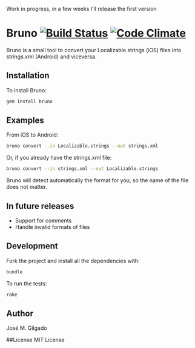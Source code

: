 Work in progress, in a few weeks I'll release the first version

# Bruno [![Build Status](https://travis-ci.org/josem/bruno.png?branch=master)](https://travis-ci.org/josem/bruno) [![Code Climate](https://codeclimate.com/github/josem/bruno.png)](https://codeclimate.com/github/josem/bruno)
Bruno is a small tool to convert your Localizable.strings (iOS) files into strings.xml (Android) and viceversa.

## Installation
To install Bruno:
```bash
gem install bruno
```

## Examples

From iOS to Android:
```bash
bruno convert --in Localizable.strings --out strings.xml
```

Or, if you already have the strings.xml file:
```bash
bruno convert --in strings.xml --out Localizable.strings
```

Bruno will detect automatically the format for you, so the name of the file does not matter.

## In future releases
* Support for comments
* Handle invalid formats of files

## Development
Fork the project and install all the dependencies with:
```bash
bundle
```

To run the tests:
```bash
rake
```

## Author
José M. Gilgado

##License
MIT License
